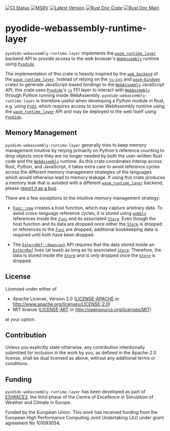 [![CI Status]][workflow] [![MSRV]][repo] [![Latest Version]][crates.io] [![Rust Doc Crate]][docs.rs] [![Rust Doc Main]][docs]

[CI Status]: https://img.shields.io/github/actions/workflow/status/juntyr/pyodide-webassembly-runtime-layer/ci.yml?branch=main
[workflow]: https://github.com/juntyr/pyodide-webassembly-runtime-layer/actions/workflows/ci.yml?query=branch%3Amain

[MSRV]: https://img.shields.io/badge/MSRV-1.70.0-blue
[repo]: https://github.com/juntyr/pyodide-webassembly-runtime-layer

[Latest Version]: https://img.shields.io/crates/v/pyodide-webassembly-runtime-layer
[crates.io]: https://crates.io/crates/pyodide-webassembly-runtime-layer

[Rust Doc Crate]: https://img.shields.io/docsrs/pyodide-webassembly-runtime-layer
[docs.rs]: https://docs.rs/pyodide-webassembly-runtime-layer/

[Rust Doc Main]: https://img.shields.io/badge/docs-main-blue
[docs]: https://juntyr.github.io/pyodide-webassembly-runtime-layer/pyodide_webassembly_runtime_layer

# pyodide-webassembly-runtime-layer

`pyodide-webassembly-runtime-layer` implements the [`wasm_runtime_layer`] backend API to provide access to the web browser's [`WebAssembly`] runtime using [`Pyodide`].

The implementation of this crate is heavily inspired by the [`web_backend`] of the [`wasm_runtime_layer`]. Instead of relying on the [`js-sys`] and [`wasm-bindgen`] crates to generate JavaScript-based bindings to the [`WebAssembly`] JavaScript API, this crate uses [`Pyodide`]'s [`js`] FFI layer to interact with [`WebAssembly`] through Python running inside WebAssembly. `pyodide-webassembly-runtime-layer` is therefore useful when developing a Python module in Rust, e.g. using [`PyO3`], which requires access to some WebAssembly runtime using the [`wasm_runtime_layer`] API and may be deployed to the web itself using [`Pyodide`].

## Memory Management

`pyodide-webassembly-runtime-layer` generally tries to keep memory management intuitive by relying primarily on Python's reference counting to drop objects once they are no longer needed by both the user-written Rust code and the [`WebAssembly`] runtime. As this crate coordinates interop across Rust, Python, and JavaScript, it takes extra care to avoid reference cycles across the different memory management strategies of the languages which would otherwise lead to memory leakage. If using this crate produces a memory leak that is avoided with a different [`wasm_runtime_layer`] backend, please [report it as a bug][new-issue].

There are a few exceptions to the intuitive memory management strategy:

- [`Func::new`] creates a host function, which may capture arbitrary data. To avoid cross-language reference cycles, it is stored using [`wobbly`] references inside the [`Func`] and its associated [`Store`]. Even though the host function and its data are dropped once either the [`Store`] is dropped or references to the [`Func`] are dropped, additional bookkeeping data is required until both have been dropped.

- The [`ExternRef::downcast`] API requires that the data stored inside an [`ExternRef`] lives (at least) as long as its associated [`Store`]. Therefore, the data is stored inside the [`Store`] and is only dropped once the [`Store`] is dropped.

[`wasm_runtime_layer`]: https://docs.rs/wasm_runtime_layer/0.2/
[`WebAssembly`]: https://developer.mozilla.org/en-US/docs/WebAssembly
[`Pyodide`]: https://pyodide.org/en/stable/
[`web_backend`]: https://github.com/DouglasDwyer/wasm_runtime_layer/tree/5d4360daedb9aa86529b6301b8580a7230908c86/src/backend/backend_web
[`js-sys`]: https://docs.rs/js-sys/
[`wasm-bindgen`]: https://docs.rs/wasm-bindgen/
[`js`]: https://pyodide.org/en/stable/usage/api/python-api.html
[`PyO3`]: https://docs.rs/pyo3/0.20/
[new-issue]: https://github.com/juntyr/pyodide-webassembly-runtime-layer/issues/new
[`Func::new`]: https://docs.rs/wasm_runtime_layer/0.2/wasm_runtime_layer/struct.Func.html#method.new
[`wobbly`]: https://docs.rs/wobbly/0.1/
[`Func`]: https://docs.rs/wasm_runtime_layer/0.2/wasm_runtime_layer/struct.Func.html
[`Store`]: https://docs.rs/wasm_runtime_layer/0.2/wasm_runtime_layer/struct.Store.html
[`ExternRef::downcast`]: https://docs.rs/wasm_runtime_layer/0.2/wasm_runtime_layer/struct.ExternRef.html#method.downcast
[`ExternRef`]: https://docs.rs/wasm_runtime_layer/0.2/wasm_runtime_layer/struct.ExternRef.html

## License

Licensed under either of

 * Apache License, Version 2.0
   ([LICENSE-APACHE](LICENSE-APACHE) or http://www.apache.org/licenses/LICENSE-2.0)
 * MIT license
   ([LICENSE-MIT](LICENSE-MIT) or http://opensource.org/licenses/MIT)

at your option.

## Contribution

Unless you explicitly state otherwise, any contribution intentionally submitted for inclusion in the work by you, as defined in the Apache-2.0 license, shall be dual licensed as above, without any additional terms or conditions.

## Funding

`pyodide-webassembly-runtime-layer` has been developed as part of [ESiWACE3](https://www.esiwace.eu), the third phase of the Centre of Excellence in Simulation of Weather and Climate in Europe.

Funded by the European Union. This work has received funding from the European High Performance Computing Joint Undertaking (JU) under grant agreement No 101093054.
